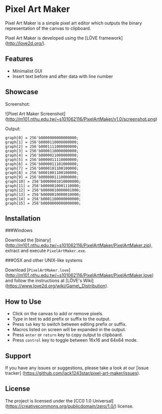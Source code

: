 Pixel Art Maker
===============

Pixel Art Maker is a simple pixel art editor which outputs the
binary representation of the canvas to clipboard.

Pixel Art Maker is developed using the [LÖVE framework]
(http://love2d.org/).

Features
--------

- Minimalist GUI
- Insert text before and after data with line number

Showcase
----------

Screenshot:

![Pixel Art Maker Screenshot]
(http://m101.nthu.edu.tw/~s101062116/PixelArtMaker/v1.0/screenshot.png)

Output:

    graph[0] = 256'b0000000000000000;
    graph[1] = 256'b0000110000000000;
    graph[2] = 256'b0001111000000000;
    graph[3] = 256'b0000110000000000;
    graph[4] = 256'b0000011000000000;
    graph[5] = 256'b0000011110000000;
    graph[6] = 256'b0000011101000000;
    graph[7] = 256'b0000101100100000;
    graph[8] = 256'b0001001100100000;
    graph[9] = 256'b0000001110000000;
    graph[10] = 256'b0000001010000000;
    graph[11] = 256'b0000010001110000;
    graph[12] = 256'b0000010000001000;
    graph[13] = 256'b0000010000010000;
    graph[14] = 256'b0001100000000000;
    graph[15] = 256'b0000000000000000;

Installation
------------

###Windows

Download the [binary]
(http://m101.nthu.edu.tw/~s101062116/PixelArtMaker/PixelArtMaker.zip),
extract and execute `PixelArtMaker.exe`.

###OSX and other UNIX-like systems

Download [`PixelArtMaker.love`]
(http://m101.nthu.edu.tw/~s101062116/PixelArtMaker/PixelArtMaker.love)
and follow the instructions at [LÖVE's Wiki]
(https://www.love2d.org/wiki/Game\_Distribution).

How to Use
----------

- Click on the canvas to add or remove pixels.
- Type in text to add prefix or suffix to the output.
- Press `tab` key to switch between editing prefix or suffix.
- Macros listed on screen will be expanded in the output.
- Press `enter` or `return` key to copy output to clipboard.
- Press `control` key to toggle between 16x16 and 64x64 mode.

Support
-------

If you have any issues or suggestions, please take a look at our
[issue tracker]
(https://github.com/jack1243star/pixel-art-maker/issues).

License
-------

The project is licensed under the [CC0 1.0 Universal]
(https://creativecommons.org/publicdomain/zero/1.0/)
license.
